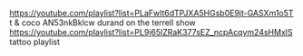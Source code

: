 https://youtube.com/playlist?list=PLaFwlt6dTPJXA5HGsb0E9jt-GASXm1o5T t & coco
AN53nkBklcw durand on the terrell show
https://youtube.com/playlist?list=PL9j65lZRaK377sEZ_ncpAcqym24sHMxlS tattoo playlist